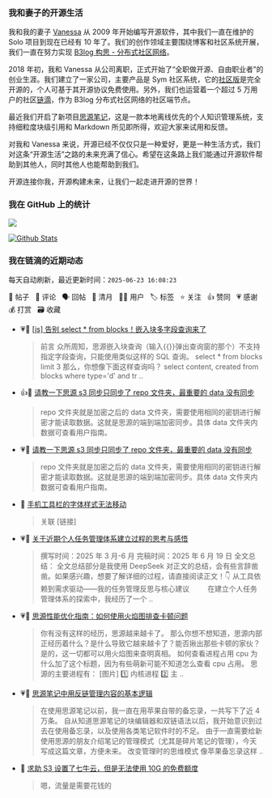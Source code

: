 ### 我和妻子的开源生活

我和我的妻子 [Vanessa](https://github.com/Vanessa219) 从 2009 年开始编写开源软件，其中我们一直在维护的 Solo 项目到现在已经有 10 年了。我们的创作领域主要围绕博客和社区系统开展，我们一直在努力实现 [B3log 构思 - 分布式社区网络](https://ld246.com/article/1546941897596)。

2018 年初，我和 Vanessa 从公司离职，正式开始了“全职做开源、自由职业者”的创业生涯。我们建立了一家公司，主要产品是 Sym 社区系统，它的[社区版](https://github.com/88250/symphony)是完全开源的，个人可基于其开源协议免费使用。另外，我们也运营着一个超过 5 万用户的社区[链滴](https://ld246.com)，作为 B3log 分布式社区网络的社区端节点。

最近我们开启了新项目[思源笔记](https://github.com/siyuan-note/siyuan)，这是一款本地离线优先的个人知识管理系统，支持细粒度块级引用和 Markdown 所见即所得，欢迎大家来试用和反馈。

对我和 Vanessa 来说，开源已经不仅仅只是一种爱好，更是一种生活方式，我们对这条“开源生活”之路的未来充满了信心。希望在这条路上我们能通过开源软件帮助到其他人，同时其他人也能帮助到我们。

开源连接你我，开源构建未来，让我们一起走进开源的世界！

### 我在 GitHub 上的统计

<a title="Hits" target="_blank" href="https://github.com/88250/88250"><img src="https://hits.b3log.org/88250/88250.svg"></a>

[![Github Stats](https://github-readme-stats.vercel.app/api?username=88250&theme=tokyonight&show_icons=true)](https://github.com/88250)

<!--events start -->

### 我在链滴的近期动态

每天自动刷新，最近更新时间：`2025-06-23 16:08:23`

📝 帖子 &nbsp; 💬 评论 &nbsp; 🗣 回帖 &nbsp; 🌙 清月 &nbsp; 👨‍💻 用户 &nbsp; 🏷️ 标签 &nbsp; ⭐️ 关注 &nbsp; 👍 赞同 &nbsp; 💗 感谢 &nbsp; 💰 打赏 &nbsp; 🗃 收藏

* 💗📝 [[js] 告别 select * from blocks！嵌入块多字段查询来了](https://ld246.com/article/1750463052773)

  > 前言 众所周知，思源嵌入块查询（输入{{}}弹出查询窗的那个）不支持指定字段查询，只能使用类似这样的 SQL 查询。 select * from blocks limit 3 那么，你想像下面这样查询吗？ select content, created from blocks where type='d' and tr ..
* 👍💬 [请教一下思源 s3 同步只同步了 repo 文件夹，最重要的 data 没有同步](https://ld246.com/article/1750504275939/comment/1750504543518#comments)

  > repo 文件夹就是加密之后的 data 文件夹，需要使用相同的密钥进行解密才能读取数据。这就是思源的端到端加密同步。具体 data 文件夹内数据可查看用户指南。
* 💗💬 [请教一下思源 s3 同步只同步了 repo 文件夹，最重要的 data 没有同步](https://ld246.com/article/1750504275939/comment/1750504543518#comments)

  > repo 文件夹就是加密之后的 data 文件夹，需要使用相同的密钥进行解密才能读取数据。这就是思源的端到端加密同步。具体 data 文件夹内数据可查看用户指南。
* 💬 [手机工具栏的字体样式无法移动](https://ld246.com/article/1750397070215/comment/1750398561315#comments)

  > 关联 [链接]
* 💗📝 [关于近期个人任务管理体系建立过程的思考与感悟](https://ld246.com/article/1750342290730)

  > 撰写时间：2025 年 3 月-6 月 完稿时间：2025 年 6 月 19 日 全文总结： 全文总结部分是我使用 DeepSeek 对正文的总结，会有些言辞凿凿。如果感兴趣，想要了解详细的过程，请直接阅读正文！👇 从工具依赖到需求驱动——我的任务管理反思与核心建议 　　 在建立个人任务管理体系的探索中，我经历了一个 ..
* 💗📝 [思源性能优化指南：如何使用火焰图排查卡顿问题](https://ld246.com/article/1750318111918)

  > 你有没有这样的经历，思源越来越卡了。 那么你想不想知道，思源内部正经历着什么？是什么导致它越来越卡了？能否揪出那些卡顿的家伙？ 是的，这一切都可以用火焰图来查明真相。 如何查看进程占用 cpu 为什么加了这个标题，因为有些萌新可能不知道怎么查看 cpu 占用。 思源的主要进程有： [图片] 1️⃣ 内核进程 2️⃣ 主 ..
* 💗📝 [思源笔记中用反链管理内容的基本逻辑](https://ld246.com/article/1750263315391)

  > 在使用思源笔记以前，我一直在用苹果自带的备忘录，一共写下了近 4 万条。 自从知道思源笔记的块编辑器和双链语法以后，我开始意识到过去在使用备忘录，以及使用各类笔记软件时的不足。 由于一直需要给新使用思源的朋友介绍笔记的管理模式（尤其是碎片笔记的管理），今天写成这篇文章，方便未来。 改变管理时的思维模式 像苹果备忘录这样 ..
* 💬 [求助 S3 设置了七牛云，但是无法使用 10G 的免费额度](https://ld246.com/article/1750214577011/comment/1750216977842#comments)

  > 嗯，流量是需要花钱的


<!--events end -->

